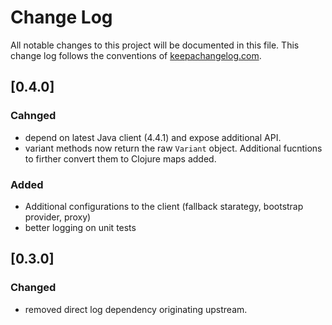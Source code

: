 # Change Log
All notable changes to this project will be documented in this file. This change log follows the conventions of [keepachangelog.com](http://keepachangelog.com/).

## [0.4.0]
### Cahnged
- depend on latest Java client (4.4.1) and expose additional API.
- variant methods now return the raw `Variant` object. Additional fucntions to firther convert them to Clojure maps added.
### Added
- Additional configurations to the client (fallback starategy, bootstrap provider, proxy)
- better logging on unit tests

## [0.3.0]
### Changed
- removed direct log dependency originating upstream.

